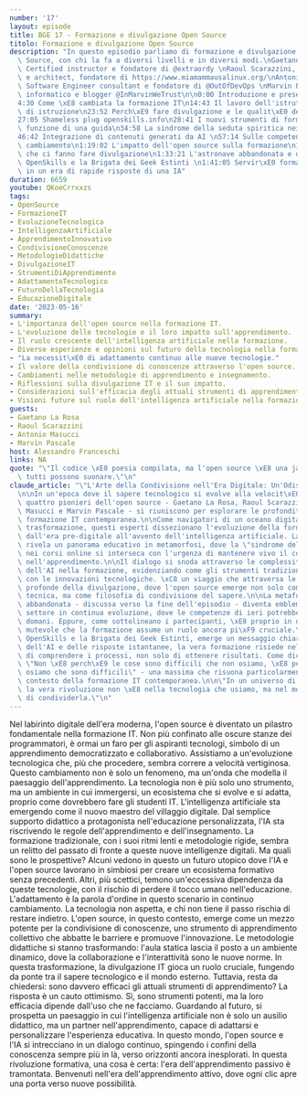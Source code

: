 ```yaml
---
number: '17'
layout: episode
title: BGE 17 - Formazione e divulgazione Open Source
titolo: Formazione e divulgazione Open Source
description: "In questo episodio parliamo di formazione e divulgazione in ambito Open\
  \ Source, con chi la fa a diversi livelli e in diversi modi.\nGaetano La Rosa, RedHat\
  \ Certified instructor e fondatore di @extraordy \nRaoul Scarazzini, Linux instructor\
  \ e architect, fondatore di https://www.miamammausalinux.org/\nAntonio Masucci,\
  \ Software Engineer consultant e fondatore di @OutOfDevOps \nMarvin Pascale, Consulente\
  \ informatico e blogger @InMarvinWeTrust\n\n0:00 Introduzione e presentazioni\n\
  4:30 Come \xE8 cambiata la formazione IT\n14:43 Il lavoro dell'istruttore e i tipi\
  \ di istruzione\n23:52 Perch\xE9 fare divulgazione e le qualit\xE0 del divulgatore\n\
  27:05 Shameless plug openskills.info\n28:41 I nuovi strumenti di formazione e la\
  \ funzione di una guida\n34:58 La sindrome della seduta spiritica nei corsi online\n\
  46:42 Integrazione di contenuti generati da AI \n57:14 Sulle competenze in continuo\
  \ cambiamento\n1:19:02 L'impatto dell'open source sulla formazione\n1:23:54 Le motivazioni\
  \ che ci fanno fare divulgazione\n1:33:21 L'astronave abbandonata e due parole su\
  \ OpenSkills e la Brigata dei Geek Estinti \n1:41:05 Servir\xE0 formarsi in futuro\
  \ in un era di rapide risposte di una IA"
duration: 6659
youtube: QKoeCrrxxzs
tags:
- OpenSource
- FormazioneIT
- EvoluzioneTecnologica
- IntelligenzaArtificiale
- ApprendimentoInnovativo
- CondivisioneConoscenze
- MetodologieDidattiche
- DivulgazioneIT
- StrumentiDiApprendimento
- AdattamentoTecnologico
- FuturoDellaTecnologia
- EducazioneDigitale
date: '2023-05-16'
summary:
- L'importanza dell'open source nella formazione IT.
- L'evoluzione delle tecnologie e il loro impatto sull'apprendimento.
- Il ruolo crescente dell'intelligenza artificiale nella formazione.
- Diverse esperienze e opinioni sul futuro della tecnologia nella formazione.
- "La necessit\xE0 di adattamento continuo alle nuove tecnologie."
- Il valore della condivisione di conoscenze attraverso l'open source.
- Cambiamenti nelle metodologie di apprendimento e insegnamento.
- Riflessioni sulla divulgazione IT e il suo impatto.
- Considerazioni sull'efficacia degli attuali strumenti di apprendimento.
- Visioni future sul ruolo dell'intelligenza artificiale nella formazione IT.
guests:
- Gaetano La Rosa
- Raoul Scarazzini
- Antonio Masucci
- Marvin Pascale
host: Alessandro Franceschi
links: NA
quote: "\"Il codice \xE8 poesia compilata, ma l'open source \xE8 una jam session dove\
  \ tutti possono suonare.\"\n"
claude_article: "\"L'Arte della Condivisione nell'Era Digitale: Un'Odissea Formativa\"\
  \n\nIn un'epoca dove il sapere tecnologico si evolve alla velocit\xE0 della luce,\
  \ quattro pionieri dell'open source - Gaetano La Rosa, Raoul Scarazzini, Antonio\
  \ Masucci e Marvin Pascale - si riuniscono per esplorare le profondit\xE0 della\
  \ formazione IT contemporanea.\n\nCome navigatori di un oceano digitale in continua\
  \ trasformazione, questi esperti dissezionano l'evoluzione della formazione tecnologica,\
  \ dall'era pre-digitale all'avvento dell'intelligenza artificiale. La loro discussione\
  \ rivela un panorama educativo in metamorfosi, dove la \"sindrome della seduta spiritica\"\
  \ nei corsi online si interseca con l'urgenza di mantenere vivo il contatto umano\
  \ nell'apprendimento.\n\nIl dialogo si snoda attraverso le complessit\xE0 dell'integrazione\
  \ dell'AI nella formazione, evidenziando come gli strumenti tradizionali si fondano\
  \ con le innovazioni tecnologiche. \xC8 un viaggio che attraversa le motivazioni\
  \ profonde della divulgazione, dove l'open source emerge non solo come metodologia\
  \ tecnica, ma come filosofia di condivisione del sapere.\n\nLa metafora dell'astronave\
  \ abbandonata - discussa verso la fine dell'episodio - diventa emblematica di un\
  \ settore in continua evoluzione, dove le competenze di ieri potrebbero essere obsolete\
  \ domani. Eppure, come sottolineano i partecipanti, \xE8 proprio in questo scenario\
  \ mutevole che la formazione assume un ruolo ancora pi\xF9 cruciale.\n\nAttraverso\
  \ OpenSkills e la Brigata dei Geek Estinti, emerge un messaggio chiaro: nell'era\
  \ dell'AI e delle risposte istantanee, la vera formazione risiede nella capacit\xE0\
  \ di comprendere i processi, non solo di ottenere risultati. Come diceva Seneca,\
  \ \"Non \xE8 perch\xE9 le cose sono difficili che non osiamo, \xE8 perch\xE9 non\
  \ osiamo che sono difficili\" - una massima che risuona particolarmente vera nel\
  \ contesto della formazione IT contemporanea.\n\n\"In un universo di bit e algoritmi,\
  \ la vera rivoluzione non \xE8 nella tecnologia che usiamo, ma nel modo in cui scegliamo\
  \ di condividerla.\"\n"
---
```

Nel labirinto digitale dell'era moderna, l'open source è diventato un pilastro fondamentale nella formazione IT. Non più confinato alle oscure stanze dei programmatori, è ormai un faro per gli aspiranti tecnologi, simbolo di un apprendimento democratizzato e collaborativo.
Assistiamo a un'evoluzione tecnologica che, più che procedere, sembra correre a velocità vertiginosa. Questo cambiamento non è solo un fenomeno, ma un'onda che modella il paesaggio dell'apprendimento. La tecnologia non è più solo uno strumento, ma un ambiente in cui immergersi, un ecosistema che si evolve e si adatta, proprio come dovrebbero fare gli studenti IT.
L'intelligenza artificiale sta emergendo come il nuovo maestro del villaggio digitale. Dal semplice supporto didattico a protagonista nell'educazione personalizzata, l'IA sta riscrivendo le regole dell'apprendimento e dell'insegnamento. La formazione tradizionale, con i suoi ritmi lenti e metodologie rigide, sembra un relitto del passato di fronte a queste nuove intelligenze digitali.
Ma quali sono le prospettive? Alcuni vedono in questo un futuro utopico dove l'IA e l'open source lavorano in simbiosi per creare un ecosistema formativo senza precedenti. Altri, più scettici, temono un'eccessiva dipendenza da queste tecnologie, con il rischio di perdere il tocco umano nell'educazione.
L'adattamento è la parola d'ordine in questo scenario in continuo cambiamento. La tecnologia non aspetta, e chi non tiene il passo rischia di restare indietro. L'open source, in questo contesto, emerge come un mezzo potente per la condivisione di conoscenze, uno strumento di apprendimento collettivo che abbatte le barriere e promuove l'innovazione.
Le metodologie didattiche si stanno trasformando: l'aula statica lascia il posto a un ambiente dinamico, dove la collaborazione e l'interattività sono le nuove norme. In questa trasformazione, la divulgazione IT gioca un ruolo cruciale, fungendo da ponte tra il sapere tecnologico e il mondo esterno.
Tuttavia, resta da chiedersi: sono davvero efficaci gli attuali strumenti di apprendimento? La risposta è un cauto ottimismo. Sì, sono strumenti potenti, ma la loro efficacia dipende dall'uso che ne facciamo.
Guardando al futuro, si prospetta un paesaggio in cui l'intelligenza artificiale non è solo un ausilio didattico, ma un partner nell'apprendimento, capace di adattarsi e personalizzare l'esperienza educativa. In questo mondo, l'open source e l'IA si intrecciano in un dialogo continuo, spingendo i confini della conoscenza sempre più in là, verso orizzonti ancora inesplorati.
In questa rivoluzione formativa, una cosa è certa: l'era dell'apprendimento passivo è tramontata. Benvenuti nell'era dell'apprendimento attivo, dove ogni clic apre una porta verso nuove possibilità.